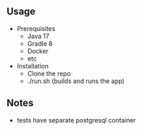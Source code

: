 ## Usage

* Prerequisites
    * Java 17
    * Gradle 8
    * Docker
    * etc
* Installation
    * Clone the repo
    * ./run.sh (builds and runs the app)

## Notes

* tests have separate postgresql container
